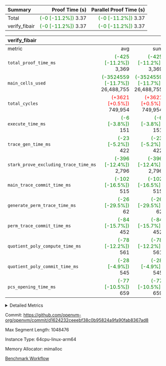 | Summary | Proof Time (s) | Parallel Proof Time (s) |
|:---|---:|---:|
| Total | <span style='color: green'>(-0 [-11.2%])</span> 3.37 | <span style='color: green'>(-0 [-11.2%])</span> 3.37 |
| verify_fibair | <span style='color: green'>(-0 [-11.2%])</span> 3.37 | <span style='color: green'>(-0 [-11.2%])</span> 3.37 |


| verify_fibair |||||
|:---|---:|---:|---:|---:|
|metric|avg|sum|max|min|
| `total_proof_time_ms ` | <span style='color: green'>(-425 [-11.2%])</span> 3,369 | <span style='color: green'>(-425 [-11.2%])</span> 3,369 | <span style='color: green'>(-425 [-11.2%])</span> 3,369 | <span style='color: green'>(-425 [-11.2%])</span> 3,369 |
| `main_cells_used     ` | <span style='color: green'>(-3524559 [-11.7%])</span> 26,488,755 | <span style='color: green'>(-3524559 [-11.7%])</span> 26,488,755 | <span style='color: green'>(-3524559 [-11.7%])</span> 26,488,755 | <span style='color: green'>(-3524559 [-11.7%])</span> 26,488,755 |
| `total_cycles        ` | <span style='color: red'>(+3621 [+0.5%])</span> 749,954 | <span style='color: red'>(+3621 [+0.5%])</span> 749,954 | <span style='color: red'>(+3621 [+0.5%])</span> 749,954 | <span style='color: red'>(+3621 [+0.5%])</span> 749,954 |
| `execute_time_ms     ` | <span style='color: green'>(-6 [-3.8%])</span> 151 | <span style='color: green'>(-6 [-3.8%])</span> 151 | <span style='color: green'>(-6 [-3.8%])</span> 151 | <span style='color: green'>(-6 [-3.8%])</span> 151 |
| `trace_gen_time_ms   ` | <span style='color: green'>(-23 [-5.2%])</span> 422 | <span style='color: green'>(-23 [-5.2%])</span> 422 | <span style='color: green'>(-23 [-5.2%])</span> 422 | <span style='color: green'>(-23 [-5.2%])</span> 422 |
| `stark_prove_excluding_trace_time_ms` | <span style='color: green'>(-396 [-12.4%])</span> 2,796 | <span style='color: green'>(-396 [-12.4%])</span> 2,796 | <span style='color: green'>(-396 [-12.4%])</span> 2,796 | <span style='color: green'>(-396 [-12.4%])</span> 2,796 |
| `main_trace_commit_time_ms` | <span style='color: green'>(-102 [-16.5%])</span> 515 | <span style='color: green'>(-102 [-16.5%])</span> 515 | <span style='color: green'>(-102 [-16.5%])</span> 515 | <span style='color: green'>(-102 [-16.5%])</span> 515 |
| `generate_perm_trace_time_ms` | <span style='color: green'>(-26 [-29.5%])</span> 62 | <span style='color: green'>(-26 [-29.5%])</span> 62 | <span style='color: green'>(-26 [-29.5%])</span> 62 | <span style='color: green'>(-26 [-29.5%])</span> 62 |
| `perm_trace_commit_time_ms` | <span style='color: green'>(-84 [-15.7%])</span> 452 | <span style='color: green'>(-84 [-15.7%])</span> 452 | <span style='color: green'>(-84 [-15.7%])</span> 452 | <span style='color: green'>(-84 [-15.7%])</span> 452 |
| `quotient_poly_compute_time_ms` | <span style='color: green'>(-78 [-12.2%])</span> 561 | <span style='color: green'>(-78 [-12.2%])</span> 561 | <span style='color: green'>(-78 [-12.2%])</span> 561 | <span style='color: green'>(-78 [-12.2%])</span> 561 |
| `quotient_poly_commit_time_ms` | <span style='color: green'>(-28 [-4.9%])</span> 545 | <span style='color: green'>(-28 [-4.9%])</span> 545 | <span style='color: green'>(-28 [-4.9%])</span> 545 | <span style='color: green'>(-28 [-4.9%])</span> 545 |
| `pcs_opening_time_ms ` | <span style='color: green'>(-77 [-10.5%])</span> 659 | <span style='color: green'>(-77 [-10.5%])</span> 659 | <span style='color: green'>(-77 [-10.5%])</span> 659 | <span style='color: green'>(-77 [-10.5%])</span> 659 |



<details>
<summary>Detailed Metrics</summary>

|  | verify_program_compile_ms | total_cells | stark_prove_excluding_trace_time_ms | quotient_poly_compute_time_ms | quotient_poly_commit_time_ms | perm_trace_commit_time_ms | pcs_opening_time_ms | main_trace_commit_time_ms |
| --- | --- | --- | --- | --- | --- | --- | --- |
|  | 4 | 65,536 | 67 | 3 | 13 | 0 | 33 | 16 | 

| air_name | rows | quotient_deg | main_cols | interactions | constraints | cells |
| --- | --- | --- | --- | --- | --- | --- |
| AccessAdapterAir<2> |  | 4 |  | 5 | 12 |  | 
| AccessAdapterAir<4> |  | 4 |  | 5 | 12 |  | 
| AccessAdapterAir<8> |  | 4 |  | 5 | 12 |  | 
| FibonacciAir | 32,768 | 1 | 2 |  | 5 | 65,536 | 
| FriReducedOpeningAir |  | 4 |  | 35 | 59 |  | 
| NativePoseidon2Air<BabyBearParameters>, 1> |  | 4 |  | 31 | 302 |  | 
| PhantomAir |  | 4 |  | 3 | 4 |  | 
| ProgramAir |  | 1 |  | 1 | 4 |  | 
| VariableRangeCheckerAir |  | 1 |  | 1 | 4 |  | 
| VmAirWrapper<BranchNativeAdapterAir, BranchEqualCoreAir<1> |  | 2 |  | 11 | 23 |  | 
| VmAirWrapper<JalNativeAdapterAir, JalCoreAir> |  | 4 |  | 7 | 6 |  | 
| VmAirWrapper<NativeAdapterAir<2, 0>, PublicValuesCoreAir> |  | 4 |  | 11 | 22 |  | 
| VmAirWrapper<NativeAdapterAir<2, 1>, FieldArithmeticCoreAir> |  | 4 |  | 15 | 23 |  | 
| VmAirWrapper<NativeLoadStoreAdapterAir<1>, NativeLoadStoreCoreAir<1> |  | 4 |  | 15 | 18 |  | 
| VmAirWrapper<NativeVectorizedAdapterAir<4>, FieldExtensionCoreAir> |  | 4 |  | 15 | 23 |  | 
| VmConnectorAir |  | 4 |  | 3 | 8 |  | 
| VolatileBoundaryAir |  | 4 |  | 4 | 16 |  | 

| group | trace_gen_time_ms | total_proof_time_ms | total_cycles | total_cells | stark_prove_excluding_trace_time_ms | quotient_poly_compute_time_ms | quotient_poly_commit_time_ms | perm_trace_commit_time_ms | pcs_opening_time_ms | main_trace_commit_time_ms | main_cells_used | generate_perm_trace_time_ms | execute_time_ms |
| --- | --- | --- | --- | --- | --- | --- | --- | --- | --- | --- | --- | --- | --- |
| verify_fibair | 422 | 3,369 | 749,954 | 68,081,688 | 2,796 | 561 | 545 | 452 | 659 | 515 | 26,488,755 | 62 | 151 | 

| group | air_name | rows | prep_cols | perm_cols | main_cols | cells |
| --- | --- | --- | --- | --- | --- | --- |
| verify_fibair | AccessAdapterAir<2> | 131,072 |  | 16 | 11 | 3,538,944 | 
| verify_fibair | AccessAdapterAir<4> | 65,536 |  | 16 | 13 | 1,900,544 | 
| verify_fibair | AccessAdapterAir<8> | 32,768 |  | 16 | 17 | 1,081,344 | 
| verify_fibair | FriReducedOpeningAir | 512 |  | 76 | 64 | 71,680 | 
| verify_fibair | NativePoseidon2Air<BabyBearParameters>, 1> | 8,192 |  | 36 | 348 | 3,145,728 | 
| verify_fibair | PhantomAir | 16,384 |  | 8 | 6 | 229,376 | 
| verify_fibair | ProgramAir | 8,192 |  | 8 | 10 | 147,456 | 
| verify_fibair | VariableRangeCheckerAir | 262,144 | 2 | 8 | 1 | 2,359,296 | 
| verify_fibair | VmAirWrapper<BranchNativeAdapterAir, BranchEqualCoreAir<1> | 262,144 |  | 28 | 23 | 13,369,344 | 
| verify_fibair | VmAirWrapper<JalNativeAdapterAir, JalCoreAir> | 32,768 |  | 12 | 10 | 720,896 | 
| verify_fibair | VmAirWrapper<NativeAdapterAir<2, 1>, FieldArithmeticCoreAir> | 524,288 |  | 20 | 30 | 26,214,400 | 
| verify_fibair | VmAirWrapper<NativeLoadStoreAdapterAir<1>, NativeLoadStoreCoreAir<1> | 262,144 |  | 20 | 27 | 12,320,768 | 
| verify_fibair | VmAirWrapper<NativeVectorizedAdapterAir<4>, FieldExtensionCoreAir> | 8,192 |  | 20 | 40 | 491,520 | 
| verify_fibair | VmConnectorAir | 2 | 1 | 8 | 4 | 24 | 
| verify_fibair | VolatileBoundaryAir | 131,072 |  | 8 | 11 | 2,490,368 | 

</details>


Commit: https://github.com/openvm-org/openvm/commit/d1624232ceeebf38c0b95824a9fa90fab8367ad8

Max Segment Length: 1048476

Instance Type: 64cpu-linux-arm64

Memory Allocator: mimalloc

[Benchmark Workflow](https://github.com/openvm-org/openvm/actions/runs/12706181978)

